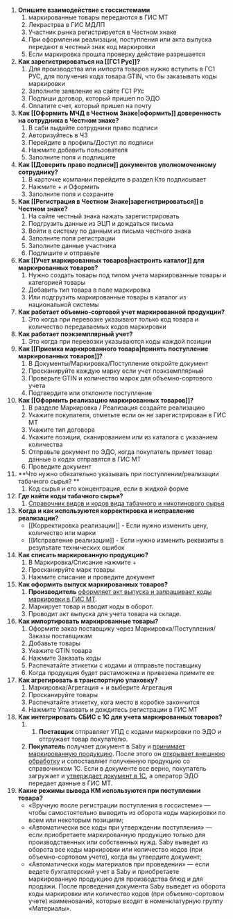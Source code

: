 1. **Опишите взаимодействие с госсистемами**
	1. маркированные товары передаются в ГИС МТ
	2. Лекрастрва в ГИС МДЛП
	3. Участник рынка регистрируется в Честном хнаке
	4. При оформлении реализации, поступления или акта выпуска передают в честный знак код маркировки
	5. Если маркировка прошла проверку действие разрешается
2. **Как зарегистрироваться на [[ГС1 Рус]]?**
	1. Для производства или импорта товаров нужно вступить в ГС1 РУС, для получения кода товара GTIN, что бы заказывать коды маркировки
	2. Заполните заявление на сайте ГС1 РУс
	3. Подпиши договор, который пришел по ЭДО
	4. Оплатите счет, который пришел на почту
3. **Как [[Оформить МЧД в Честном Знаке|оформить]] доверенность на сотрудника в Честном знаке?**
	1. В саби выдайте сотрудники право подписи
	2. Авторизуйтесь в ЧЗ
	3. Перейдите в профиль/Доступ по подписи
	4. Нажмите добавить пользователя
	5. Заполните поля и подпишите
4. **Как [[Доверить право подписи]] документов уполномоченному сотруднику?**
	1. В карточке компании перейдите в раздел Кто подписывает
	2. Нажмите + и Оформить
	3. Заполните поля и сохраните
5. **Как [[Регистрация в Честном Знаке|зарегистрироваться]] в Честном знаке?**
	1. На сайте честный знака нажать зарегистрировать
	2. Подгрузить данные из ЭЦП и дождаться письма
	3. Войти в систему по данным из письма честного знака
	4. Заполните поля регистрации
	5. Заполните данные участника
	6. Подпишите и отправьте
6. **Как [[Учет маркированных товаров|настроить каталог]] для маркированных товаров?**
	1. Нужно создать товары под типом учета маркированные товары и категорией товары
	2. Добавить тип товара в поле маркировка
	3. Или подгрузить маркированные товары в каталог из национальной системы
7. **Как работает объемно-сортовой учет маркированной продукции?**
	1. Это когда при перевозке указывают только код товара и количество передаваемых кодов маркировки
8. **Как работает поэкземплярный учет?**
	1. Это когда при перевозки указываются коды каждой позиции
9. **Как [[Приемка маркированного товара|принять поступление маркированных товаров]]?**
	1. В Документы/Маркировка/Поступление откройте документ
	2. Просканируйте каждую марку если учет поэкземплярный
	3. Проверьте GTIN и количество марок для объемно-сортового учета
	4. Подтвердите или отклоните поступление
10. **Как [[Оформить реализацию маркированных товаров]]?**
	1. В разделе Маркировка / Реализация создайте реализацию
	2. Укажите покупателя, отметьте если он не зарегистрирован в ГИС МТ
	3. Укажите тип договора
	4. Укажите позиции, сканированием или из каталога с указанием количества
	5. Отправьте документ по ЭДО, когда покупатель примет товар данные о кодах отправятся в ГИС МТ
	6. Проведите документ
11. **Что нужно обязательно указывать при поступлении/реализации табачного сырья? **
	1. Код сырья и его концентрация, если в жидкой форме
12. **Где найти коды табачного сырья?**
	1. [Справочник видов и кодов вида табачного и никотинового сырья](https://online.sbis.ru/shared/disk/82f715e0-fff6-4677-9fac-7798e6fc3107)
13. **Когда и как используются корректировка и исправление реализации?**
	- [[Корректировка реализации]] - Если нужно изменить цену, количество или марки
	- [[Исправление реализации]] - Если нужно изменить реквизиты в результате технических ошибок
14. **Как списать маркированную продукцию?**
	1. В Маркировка/Списание нажмите +
	2. Просканируйте марк товары
	3. Нажмите списание и проведите документ
15. **Как оформить выпуск маркированных товаров?**
	1. **Производитель** [оформляет акт выпуска и запрашивает коды маркировки в ГИС МТ](https://saby.ru/help/data_exchange/marking/one_batch/).
	2. Маркирует товар и вводит коды в оборот.
	3. Проводит акт выпуска для учета товара на складе.
16. **Как импортировать маркированные товары?**
	1. Оформите заказ поставщику через Маркировка/Поступления/Заказы поставщикам
	2. Добавьте товары
	3. Укажите GTIN товара
	4. Нажмите Заказать коды
	5. Распечатайте этикетки с кодами и отправьте поставщику
	6. Когда продукция будет растаможена и привезена примите ее
17. **Как агрегировать в транспортную упаковку?**
	1. Маркировка/Агрегация + и выберите Агрегация
	2. Просканируйте товары
	3. Распечатайте этикетку, кога место в коробке закончится
	4. Нажмите Упаковать и дождитесь регистрации в ГИС МТ
18. **Как интегрировать СБИС с 1С для учета маркированных товаров?**
	1. 1. **Поставщик** отправляет УПД с кодами маркировки по ЭДО и отгружает товар покупателю.
	2. **Покупатель** получает документ в Saby и [принимает маркированную продукцию](https://saby.ru/help/data_exchange/marking/receipt). После этого он [открывает внешнюю обработку](https://saby.ru/help/motp/integration1C/external_tabacco/run_TP/) и сопоставляет полученную продукцию со справочником 1С. Если в документе все верно, покупатель загружает и [утверждает документ в 1С](https://saby.ru/help/motp/receipt/), а оператор ЭДО передает данные в ГИС МТ.
19. **Какие режимы вывода КМ используются при поступлении товара?**
	- «Вручную после регистрации поступления в госсистеме» — чтобы самостоятельно выводить из оборота коды маркировки по всем или некоторым позициям;
	- «Автоматически все коды при утверждении поступления» — если приобретаете маркированную продукцию только для производственных или собственных нужд. Saby выведет из оборота все коды маркировки или количество кодов (при объемно-сортовом учете), когда вы утвердите документ;
	- «Автоматически коды материалов при проведении» — если ведете бухгалтерский учет в Saby и приобретаете маркированную продукцию для производства блюд и для продажи. После проведения документа Saby выведет из оборота коды маркировки или количество кодов (при объемно-сортовом учете) наименований, которые входят в номенклатурную группу «Материалы».